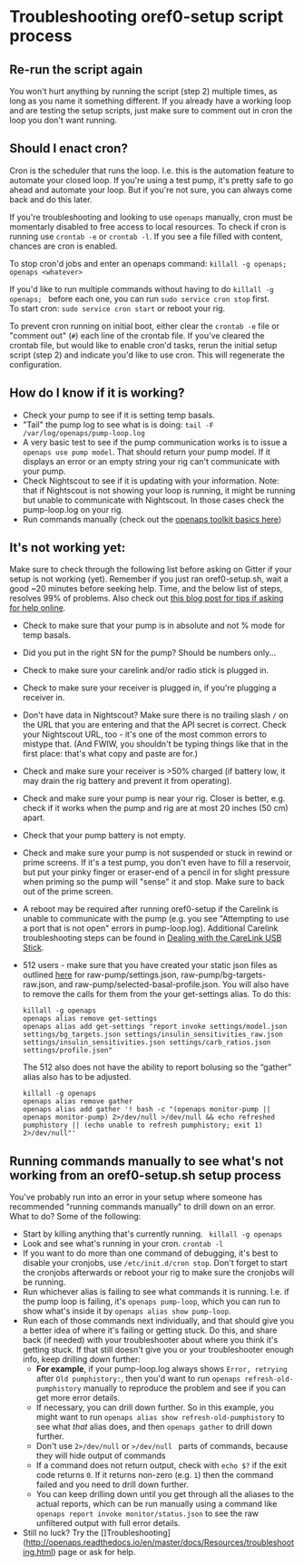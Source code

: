 # Troubleshooting oref0-setup script process

## Re-run the script again

You won't hurt anything by running the script (step 2) multiple times, as long as you name it something different. If you already have a working loop and are testing the setup scripts, just make sure to comment out in cron the loop you don't want running.

## Should I enact cron?

Cron is the scheduler that runs the loop. I.e. this is the automation feature to automate your closed loop. If you're using a test pump, it's pretty safe to go ahead and automate your loop. But if you're not sure, you can always come back and do this later.

If you're troubleshooting and looking to use `openaps` manually, cron must be momentarly disabled to free access to local resources.  To check if cron is running use `crontab -e` or `crontab -l`.  If you see a file filled with content, chances are cron is enabled.

To stop cron'd jobs and enter an openaps command:  `killall -g openaps; openaps <whatever>` 

If you'd like to run multiple commands without having to do `killall -g openaps; ` before each one, you can run `sudo service cron stop` first.
<br>
To start cron: `sudo service cron start` or reboot your rig.

To prevent cron running on initial boot, either clear the `crontab -e` file or "comment out" (`#`) each line of the crontab file.  If you've cleared the crontab file, but would like to enable cron'd tasks, rerun the initial setup script (step 2) and indicate you'd like to use cron.  This will regenerate the configuration.

## How do I know if it is working?

* Check your pump to see if it is setting temp basals.
* "Tail" the pump log to see what is is doing: `tail -F /var/log/openaps/pump-loop.log`
* A very basic test to see if the pump communication works is to issue a `openaps use pump model`. That should return your pump model. If it displays an error or an empty string your rig can't communicate with your pump.
* Check Nightscout to see if it is updating with your information. Note: that if Nightscout is not showing your loop is running, it might be running but unable to communicate with Nightscout. In those cases check the pump-loop.log on your rig.
* Run commands manually (check out the [openaps toolkit basics here](http://openaps.readthedocs.io/en/latest/docs/openaps-guide/core/medtronic.html#openaps-use-pump)) 

## It's not working yet:

Make sure to check through the following list before asking on Gitter if your setup is not working (yet). Remember if you just ran oref0-setup.sh, wait a good ~20 minutes before seeking help. Time, and the below list of steps, resolves 99% of problems. Also check out [this blog post for tips if asking for help online](https://diyps.org/2017/03/19/tips-for-troubleshooting-diy-diabetes-devices-openaps-or-otherwise/).

* Check to make sure that your pump is in absolute and not % mode for temp basals.
* Did you put in the right SN for the pump? Should be numbers only...
* Check to make sure your carelink and/or radio stick is plugged in.
* Check to make sure your receiver is plugged in, if you're plugging a receiver in.
* Don't have data in Nightscout? Make sure there is no trailing slash `/` on the URL that you are entering and that the API secret is correct. Check your Nightscout URL, too - it's one of the most common errors to mistype that. (And FWIW, you shouldn't be typing things like that in the first place: that's what copy and paste are for.)
* Check and make sure your receiver is >50% charged (if battery low, it may drain the rig battery and prevent it from operating).
* Check and make sure your pump is near your rig. Closer is better, e.g. check if it works when the pump and rig are at most 20 inches (50 cm) apart.
* Check that your pump battery is not empty.
* Check and make sure your pump is not suspended or stuck in rewind or prime screens. If it's a test pump, you don't even have to fill a reservoir, but put your pinky finger or eraser-end of a pencil in for slight pressure when priming so the pump will "sense" it and stop. Make sure to back out of the prime screen.
* A reboot may be required after running oref0-setup if the Carelink is unable to communicate with the pump (e.g. you see "Attempting to use a port that is not open" errors in pump-loop.log). Additional Carelink troubleshooting steps can be found in [Dealing with the CareLink USB Stick](http://openaps.readthedocs.io/en/latest/docs/Resources/troubleshooting.html#dealing-with-the-carelink-usb-stick).
* 512  users - make sure that you have created your static json files as outlined [here](https://openaps.readthedocs.io/en/dev/docs/walkthrough/phase-0/hardware/pump.html) for raw-pump/settings.json, raw-pump/bg-targets-raw.json, and raw-pump/selected-basal-profile.json. You will also have to remove the calls for them from the your get-settings alias.
To do this:

  ```
  killall -g openaps
  openaps alias remove get-settings
  openaps alias add get-settings "report invoke settings/model.json settings/bg_targets.json settings/insulin_sensitivities_raw.json settings/insulin_sensitivities.json settings/carb_ratios.json settings/profile.json"
  ```
  The 512 also does not have the ability to report bolusing so the “gather” alias also has to be adjusted.

  ```
  killall -g openaps
  openaps alias remove gather
  openaps alias add gather '! bash -c "(openaps monitor-pump || openaps monitor-pump) 2>/dev/null >/dev/null && echo refreshed    pumphistory || (echo unable to refresh pumphistory; exit 1) 2>/dev/null"'
  ```
  
## Running commands manually to see what's not working from an oref0-setup.sh setup process
  
You've probably run into an error in your setup where someone has recommended "running commands manually" to drill down on an error. What to do? Some of the following:
  
 * Start by killing anything that's currently running. ` killall -g openaps`
 * Look and see what's running in your cron. `crontab -l`
 * If you want to do more than one command of debugging, it's best to disable your cronjobs, use `/etc/init.d/cron stop`. Don't forget to start the cronjobs afterwards or reboot your rig to make sure the cronjobs will be running.
 * Run whichever alias is failing to see what commands it is running. I.e. if the pump loop is failing, it's `openaps pump-loop`, which you can run to show what's inside it by `openaps alias show pump-loop`. 
 * Run each of those commands next individually, and that should give you a better idea of where it's failing or getting stuck. Do this, and share back (if needed) with your troubleshooter about where you think it's getting stuck.  If that still doesn't give you or your troubleshooter enough info, keep drilling down further:
   * **For example**, if your pump-loop.log always shows `Error, retrying` after `Old pumphistory:`, then you'd want to run `openaps refresh-old-pumphistory` manually to reproduce the problem and see if you can get more error details.
   * If necessary, you can drill down further.  So in this example, you might want to run `openaps alias show refresh-old-pumphistory` to see what *that* alias does, and then `openaps gather` to drill down further.
   * Don't use `2>/dev/null` or `>/dev/null ` parts of commands, because they will hide output of commands
   * If a command does not return output, check with `echo $?` if the exit code returns `0`. If it returns non-zero (e.g. `1`) then the command failed and you need to drill down further. 
   * You can keep drilling down until you get through all the aliases to the actual reports, which can be run manually using a command like `openaps report invoke monitor/status.json` to see the raw unfiltered output with full error details.
 * Still no luck? Try the []Troubleshooting](http://openaps.readthedocs.io/en/master/docs/Resources/troubleshooting.html) page or ask for help.